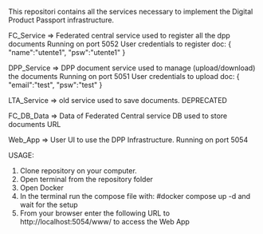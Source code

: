 This repositori contains all the services necessary to implement the Digital Product Passport infrastructure.

FC_Service => Federated central service used to register all the dpp documents
              Running on port 5052
              User credentials to register doc:
              {
                  "name":"utente1",
                  "psw":"utente1"
              }
              

DPP_Service => DPP document service used to manage (upload/download) the documents
               Running on port 5051
               User credentials to upload doc:
               {
                  "email":"test",
                  "psw":"test"
               }


LTA_Service => old service used to save documents. DEPRECATED

FC_DB_Data => Data of Federated Central service DB used to store documents URL

Web_App => User UI to use the DPP Infrastructure.
          Running on port 5054


USAGE:

1) Clone repository on your computer.
2) Open terminal from the repository folder
3) Open Docker
4) In the terminal run the compose file with:
    #docker compose up -d
   and wait for the setup
5) From your browser enter the following URL to http://localhost:5054/www/ to access the Web App
      
